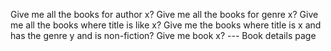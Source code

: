 Give me all the books for author x?
Give me all the books for genre x?
Give me all the books where title is like x?
Give me the books where title is x and has the genre y and is non-fiction?
Give me book x? --- Book details page
